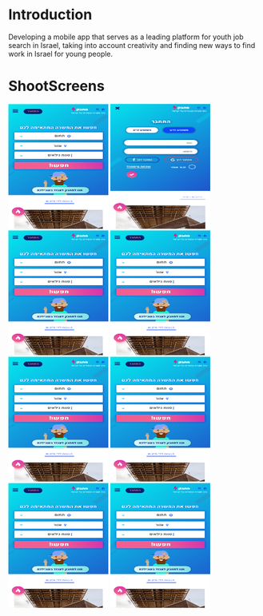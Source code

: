 # Introduction
Developing a mobile app that serves as a leading platform for youth job search in Israel, taking into account creativity and finding new ways to find work in Israel for young people.


# ShootScreens

<img width="200" height="250" src="https://github.com/rashaSheheibar/sahbak/blob/master/Images/image1.png?raw=true" />
<img width="200" height="250" src="https://github.com/rashaSheheibar/sahbak/blob/master/Images/image2.png?raw=true" />
<img width="200" height="250" src="https://github.com/rashaSheheibar/sahbak/blob/master/Images/image1.png?raw=true" />
<img width="200" height="250" src="https://github.com/rashaSheheibar/sahbak/blob/master/Images/image1.png?raw=true" />
<img width="200" height="250" src="https://github.com/rashaSheheibar/sahbak/blob/master/Images/image1.png?raw=true" />
<img width="200" height="250" src="https://github.com/rashaSheheibar/sahbak/blob/master/Images/image1.png?raw=true" />
<img width="200" height="250" src="https://github.com/rashaSheheibar/sahbak/blob/master/Images/image1.png?raw=true" />
<img width="200" height="250" src="https://github.com/rashaSheheibar/sahbak/blob/master/Images/image1.png?raw=true" />
